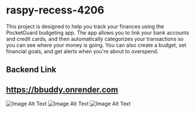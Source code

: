 # raspy-recess-4206
This project is designed to help you track your finances using the PocketGuard budgeting app. The app allows you to link your bank accounts and credit cards, and then automatically categorizes your transactions so you can see where your money is going. You can also create a budget, set financial goals, and get alerts when you're about to overspend.
<br>
## Backend Link
## https://bbuddy.onrender.com
![Image Alt Text]([https://your-image-url.com](https://ibb.co/bzB7dHT)https://ibb.co/bzB7dHT)
![Image Alt Text]([[https://your-image-url.com](https://ibb.co/bzB7dHT)https://ibb.co/bzB7dHT](https://ibb.co/khXQjxZ)https://ibb.co/khXQjxZ)
![Image Alt Text]([[https://your-image-url.com]([https://ibb.co/bzB7dHT)https://ibb.co/bzB7dHT](https://ibb.co/khXQjxZ)https://ibb.co/khXQjxZ](https://ibb.co/P40XCKs)https://ibb.co/P40XCKs)
